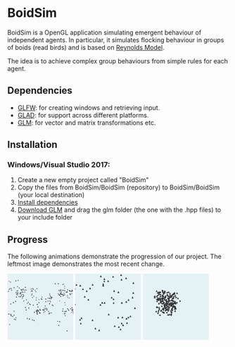 # BoidSim

BoidSim is a OpenGL application simulating emergent behaviour of independent agents. In particular, it simulates flocking behaviour in groups of boids (read birds) and is based on [Reynolds Model](https://www.red3d.com/cwr/papers/1987/boids.html).

The idea is to achieve complex group behaviours from simple rules for each agent.

## Dependencies

- [GLFW](https://www.glfw.org/): for creating windows and retrieving input.
- [GLAD](https://glad.dav1d.de/): for support across different platforms.
- [GLM](https://glm.g-truc.net/): for vector and matrix transformations etc.

## Installation

### Windows/Visual Studio 2017:

1. Create a new empty project called "BoidSim"
2. Copy the files from BoidSim/BoidSim (repository) to BoidSim/BoidSim (your local destination)  
3. [Install dependencies](https://www.youtube.com/watch?v=k9LDF016_1A)
4. [Download GLM](https://glm.g-truc.net/) and drag the glm folder (the one with the .hpp files) to your include folder

## Progress

The following animations demonstrate the progression of our project. The leftmost image demonstrates the most recent change.
<p>
<img src="examples/3_movablecamera_and_3d.gif" width="150" alt="Movable camera and 3D" />
<img src="examples/2_naiveflocking.gif" width="150" alt="Naive first attempt" />
<img src="examples/1_norules.gif" width="150" alt="No rules" />
</p>